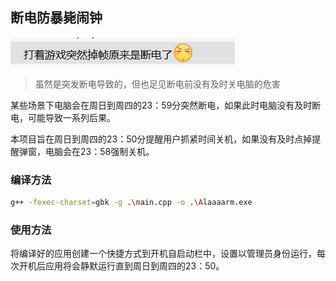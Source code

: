 ## 断电防暴毙闹钟

![虽然是突发断电导致的，但也足见断电前没有及时关电脑的危害](img/image.png)
> 虽然是突发断电导致的，但也足见断电前没有及时关电脑的危害

某些场景下电脑会在周日到周四的23：59分突然断电，如果此时电脑没有及时断电，可能导致一系列后果。

本项目旨在周日到周四的23：50分提醒用户抓紧时间关机，如果没有及时点掉提醒弹窗，电脑会在23：58强制关机。

### 编译方法

```bash
g++ -fexec-charset=gbk -g .\main.cpp -o .\Alaaaarm.exe
```

### 使用方法

将编译好的应用创建一个快捷方式到开机自启动栏中，设置以管理员身份运行，每次开机后应用将会静默运行直到周日到周四的23：50。


